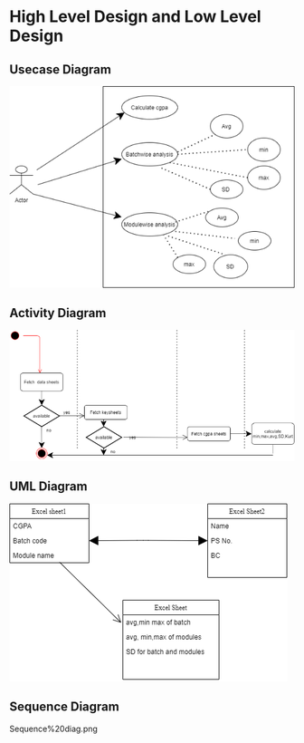 #  High Level Design and Low Level Design 

## Usecase Diagram

![Usecase](Usecase.png)

## Activity Diagram

![Activity Diagram](ActivityDig.png)

## UML Diagram

![UML](UML.png)

## Sequence Diagram
Sequence%20diag.png
